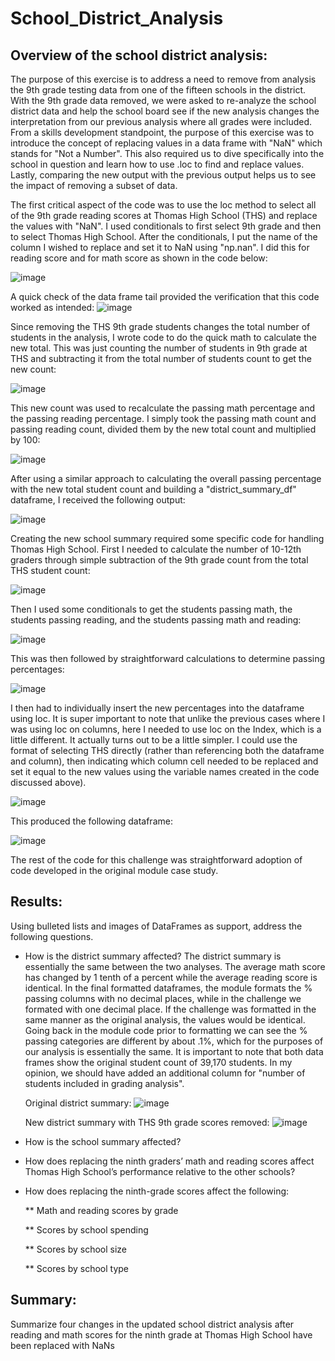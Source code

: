 # School_District_Analysis

## Overview of the school district analysis: 
The purpose of this exercise is to address a need to remove from analysis the 9th grade testing data from one of the fifteen schools in the district.  With the 9th grade data removed, we were asked to re-analyze the school district data and help the school board see if the new analysis changes the interpretation from our previous analysis where all grades were included.  From a skills development standpoint, the purpose of this exercise was to introduce the concept of replacing values in a data frame with "NaN" which stands for "Not a Number".  This also required us to dive specifically into the school in question and learn how to use .loc to find and replace values.  Lastly, comparing the new output with the previous output helps us to see the impact of removing a subset of data.

The first critical aspect of the code was to use the loc method to select all of the 9th grade reading scores at Thomas High School (THS) and replace the values with "NaN".  I used conditionals to first select 9th grade and then to select Thomas High School.  After the conditionals, I put the name of the column I wished to replace and set it to NaN using "np.nan".  I did this for reading score and for math score as shown in the code below:

![image](https://user-images.githubusercontent.com/90977689/137179114-e379dd71-a730-42a7-8735-90517c0c586a.png)

A quick check of the data frame tail provided the verification that this code worked as intended:
![image](https://user-images.githubusercontent.com/90977689/137179330-76534009-3c87-4357-bc98-df5f47440669.png)

Since removing the THS 9th grade students changes the total number of students in the analysis, I wrote code to do the quick math to calculate the new total.  This was just counting the number of students in 9th grade at THS and subtracting it from the total number of students count to get the new count:

![image](https://user-images.githubusercontent.com/90977689/137179948-6c778a8f-475b-4925-941f-e7b2cf647fee.png)

This new count was used to recalculate the passing math percentage and the passing reading percentage.  I simply took the passing math count and passing reading count, divided them by the new total count and multiplied by 100:

![image](https://user-images.githubusercontent.com/90977689/137180226-d92f8f8c-12d2-4072-adcc-99e63eb7106a.png)

After using a similar approach to calculating the overall passing percentage with the new total student count and building a "district_summary_df" dataframe, I received the following output:

![image](https://user-images.githubusercontent.com/90977689/137180596-7733f8e3-8a55-4eea-8dfd-ba0045796711.png)

Creating the new school summary required some specific code for handling Thomas High School.  First I needed to calculate the number of 10-12th graders through simple subtraction of the 9th grade count from the total THS student count:

![image](https://user-images.githubusercontent.com/90977689/137181167-0bb7e53e-ffc2-4d56-a64e-6a39f8ebd678.png)

Then I used some conditionals to get the students passing math, the students passing reading, and the students passing math and reading:

![image](https://user-images.githubusercontent.com/90977689/137181374-d254f102-ecc1-48de-b641-7dd6a87cd2bb.png)

This was then followed by straightforward calculations to determine passing percentages:

![image](https://user-images.githubusercontent.com/90977689/137181700-73728219-9c60-49a0-8c88-b28a76426fef.png)

I then had to individually insert the new percentages into the dataframe using loc.  It is super important to note that unlike the previous cases where I was using loc on columns, here I needed to use loc on the Index, which is a little different.  It actually turns out to be a little simpler.  I could use the format of selecting THS directly (rather than referencing both the dataframe and column), then indicating which column cell needed to be replaced and set it equal to the new values using the variable names created in the code discussed above).  

![image](https://user-images.githubusercontent.com/90977689/137182511-253ebf63-3760-42db-bbe5-f7cffd9c30fb.png)

This produced the following dataframe:

![image](https://user-images.githubusercontent.com/90977689/137182737-21c99b6e-a313-40dd-9a93-e6f75e7ba396.png)

The rest of the code for this challenge was straightforward adoption of code developed in the original module case study.



## Results: 
Using bulleted lists and images of DataFrames as support, address the following questions.

- How is the district summary affected?  The district summary is essentially the same between the two analyses.  The average math score has changed by 1 tenth of a percent while the average reading score is identical.  In the final formatted dataframes, the module formats the % passing columns with no decimal places, while in the challenge we formated with one decimal place.  If the challenge was formatted in the same manner as the original analysis, the values would be identical.  Going back in the module code prior to formatting we can see the % passing categories are different by about .1%, which for the purposes of our analysis is essentially the same.  It is important to note that both data frames show the original student count of 39,170 students.  In my opinion, we should have added an additional column for "number of students included in grading analysis".
    
    Original district summary:
![image](https://user-images.githubusercontent.com/90977689/137188082-1d93e29a-be51-4045-aa05-4e844ecfc48e.png)

    New district summary with THS 9th grade scores removed:
![image](https://user-images.githubusercontent.com/90977689/137188257-31847deb-c0a2-4dbb-869e-0a9067d74e5f.png)


    
- How is the school summary affected?

- How does replacing the ninth graders’ math and reading scores affect Thomas High School’s performance relative to the other schools?

- How does replacing the ninth-grade scores affect the following:

   ** Math and reading scores by grade
  
   ** Scores by school spending
  
   ** Scores by school size
  
   ** Scores by school type

## Summary: 
Summarize four changes in the updated school district analysis after reading and math scores for the ninth grade at Thomas High School have been replaced with NaNs
